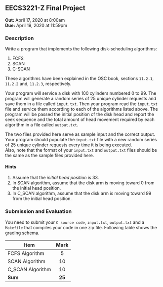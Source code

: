 ## EECS3221-Z Final Project
**Out:** April 17, 2020 at 8:00am  
**Due:** April 19, 2020 at 11:59pm

### Description
Write a program that implements the following disk-scheduling algorithms: 
1. FCFS   
2. SCAN 
3. C-SCAN

These algorithms have been explained in the OSC book, sections `11.2.1`, `11.2.2` and, `11.2.3`, respectively.

Your program will service a disk with 100 cylinders numbered 0 to 99. 
The program will generate a random series of 25 unique cylinder requests and save them in a file called `input.txt`.
Then your program read the `input.txt` file and service them according to each of the algorithms listed above. 
The program will be passed the initial position of the disk head and 
report the seek sequence and the total amount of head movement required by each algorithm in a file called 
`output.txt`. 

The two files provided here serve as sample input and the correct output. Your program should populate the 
`input.txt` file with a new random series of 25 unique cylinder requests every time it is being executed.  
Also, note that the format of your `input.txt` and `output.txt` files should be the same as the sample 
files provided here. 

#### Hints
1. Assume that the *initial head position* is 33. 
2. In SCAN algorithm, assume that the disk arm is moving toward 0 from the initial head position.
3. In C_SCAN algorithm, assume that the disk arm is moving toward 99 from the initial head position.

### Submission and Evaluation 
You need to submit your `C source code`, `input.txt`, `output.txt` and a `Makefile` that compiles your code in one 
zip file. Following table shows the grading schema.

| Item        | Mark           |
| ------------- |:-------------:|
| FCFS Algorithm      | 5 |
| SCAN Algorithm      | 10 |
| C_SCAN Algorithm    | 10 |
| **Sum**             | **25** | 